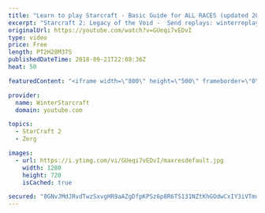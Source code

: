 ```yaml
---
title: "Learn to play Starcraft - Basic Guide for ALL RACES (updated 2017) #2"
excerpt: "Starcraft 2: Legacy of the Void -  Send replays: winterreplays@gmail.com ( -- Watch live at https://www.twitch.tv/wintergaming"
originalUrl: https://youtube.com/watch?v=GUeqi7vEDvI
type: video
price: Free
length: PT2H28M37S
publishedDateTime: 2018-09-21T22:08:36Z
heat: 50

featuredContent: "<iframe width=\"800\" height=\"500\" frameborder=\"0\" src=\"https://www.youtube.com/embed/GUeqi7vEDvI\" allow=\"accelerometer; autoplay; encrypted-media; gyroscope; picture-in-picture\" allowfullscreen></iframe>"

provider:
  name: WinterStarcraft
  domain: youtube.com

topics:
  - StarCraft 2
  - Zerg

images:
  - url: https://i.ytimg.com/vi/GUeqi7vEDvI/maxresdefault.jpg
    width: 1280
    height: 720
    isCached: true

secured: "8GNvJMdJRvdTwzSxvgHR9aAZgDfpKPSz6p8R6TS131NZtKhGOdwCxIY3iVTmu7mAM966CdbvA4ykIUfmXam+KSdvTbrZT1cRFhhMhuztdidxlIpQzYxsCkUKBoOVUzzNhinJ2E8FA2rSFGFKEENh+vHIKd+USSolosDbPBsQ+iR/gwnoGfJqpVryhI4yZ5VGDwe5wt/oqD9uvTA6/BWkhrM6fkEhJXpSifTWd6uQzELUh8esn9HH5I6n7gWfAFPill724YAwRp/BotX8lLZ5TRYIT7eWKenYSwks9QFpDRv1CA+nJq72WYSsf1d10DEAb6ktHYafrkIa2N417fE0+dt2WHkrw0D+PfgaRDF/YtcGe/7SZmY+QRMkb06dAscH/GlLsqjEiLPliJ/8cBiQfFs1ULGw9htLB+EPMsA8t/s=;4ctC5kZnCiwXR2b3SxmREQ=="
---
```


